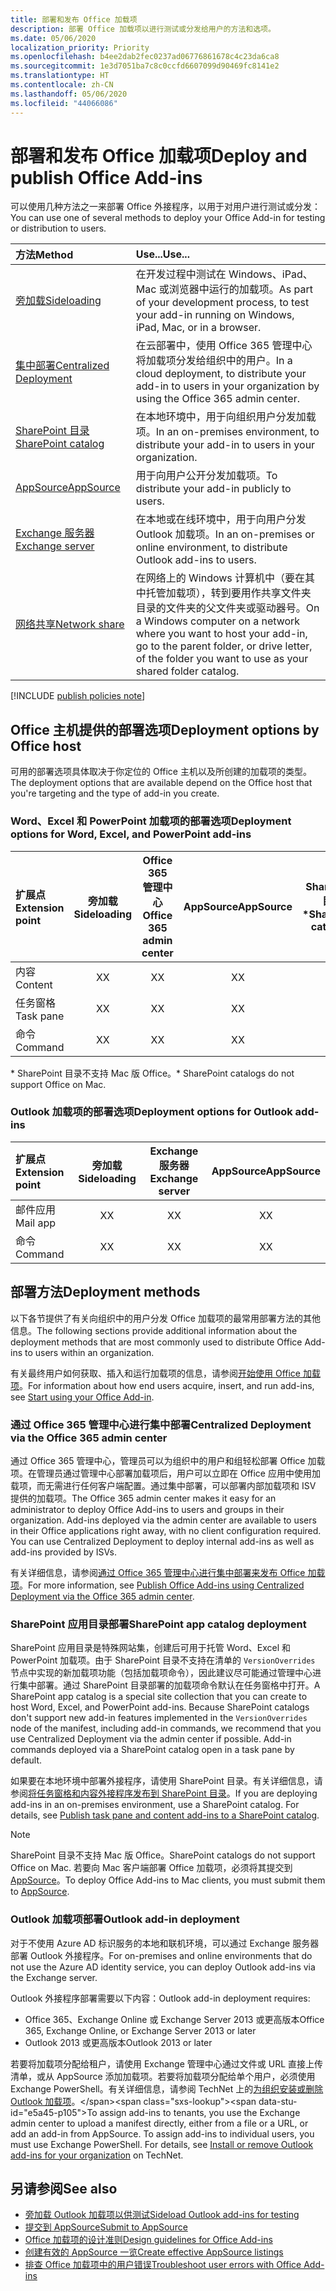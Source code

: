 ```yaml
---
title: 部署和发布 Office 加载项
description: 部署 Office 加载项以进行测试或分发给用户的方法和选项。
ms.date: 05/06/2020
localization_priority: Priority
ms.openlocfilehash: b4ee2dab2fec0237ad06776861678c4c23da6ca8
ms.sourcegitcommit: 1e3d7051ba7c8c0ccfd6607099d90469fc8141e2
ms.translationtype: HT
ms.contentlocale: zh-CN
ms.lasthandoff: 05/06/2020
ms.locfileid: "44066086"
---
```

# <a name="deploy-and-publish-office-add-ins"></a><span data-ttu-id="e5a45-103">部署和发布 Office 加载项</span><span class="sxs-lookup"><span data-stu-id="e5a45-103">Deploy and publish Office Add-ins</span></span>

<span data-ttu-id="e5a45-104">可以使用几种方法之一来部署 Office 外接程序，以用于对用户进行测试或分发：</span><span class="sxs-lookup"><span data-stu-id="e5a45-104">You can use one of several methods to deploy your Office Add-in for testing or distribution to users.</span></span>

|<span data-ttu-id="e5a45-105">**方法**</span><span class="sxs-lookup"><span data-stu-id="e5a45-105">**Method**</span></span>|<span data-ttu-id="e5a45-106">**Use...**</span><span class="sxs-lookup"><span data-stu-id="e5a45-106">**Use...**</span></span>|
|:---------|:------------|
|[<span data-ttu-id="e5a45-107">旁加载</span><span class="sxs-lookup"><span data-stu-id="e5a45-107">Sideloading</span></span>](../testing/test-debug-office-add-ins.md#sideload-an-office-add-in-for-testing)|<span data-ttu-id="e5a45-108">在开发过程中测试在 Windows、iPad、Mac 或浏览器中运行的加载项。</span><span class="sxs-lookup"><span data-stu-id="e5a45-108">As part of your development process, to test your add-in running on Windows, iPad, Mac, or in a browser.</span></span>|
|[<span data-ttu-id="e5a45-109">集中部署</span><span class="sxs-lookup"><span data-stu-id="e5a45-109">Centralized Deployment</span></span>](centralized-deployment.md)|<span data-ttu-id="e5a45-110">在云部署中，使用 Office 365 管理中心将加载项分发给组织中的用户。</span><span class="sxs-lookup"><span data-stu-id="e5a45-110">In a cloud deployment, to distribute your add-in to users in your organization by using the Office 365 admin center.</span></span>|
|[<span data-ttu-id="e5a45-111">SharePoint 目录</span><span class="sxs-lookup"><span data-stu-id="e5a45-111">SharePoint catalog</span></span>](publish-task-pane-and-content-add-ins-to-an-add-in-catalog.md)|<span data-ttu-id="e5a45-112">在本地环境中，用于向组织用户分发加载项。</span><span class="sxs-lookup"><span data-stu-id="e5a45-112">In an on-premises environment, to distribute your add-in to users in your organization.</span></span>|
|[<span data-ttu-id="e5a45-113">AppSource</span><span class="sxs-lookup"><span data-stu-id="e5a45-113">AppSource</span></span>](/office/dev/store/submit-to-appsource-via-partner-center)|<span data-ttu-id="e5a45-114">用于向用户公开分发加载项。</span><span class="sxs-lookup"><span data-stu-id="e5a45-114">To distribute your add-in publicly to users.</span></span>|
|[<span data-ttu-id="e5a45-115">Exchange 服务器</span><span class="sxs-lookup"><span data-stu-id="e5a45-115">Exchange server</span></span>](#outlook-add-in-deployment)|<span data-ttu-id="e5a45-116">在本地或在线环境中，用于向用户分发 Outlook 加载项。</span><span class="sxs-lookup"><span data-stu-id="e5a45-116">In an on-premises or online environment, to distribute Outlook add-ins to users.</span></span>|
|[<span data-ttu-id="e5a45-117">网络共享</span><span class="sxs-lookup"><span data-stu-id="e5a45-117">Network share</span></span>](../testing/create-a-network-shared-folder-catalog-for-task-pane-and-content-add-ins.md)|<span data-ttu-id="e5a45-118">在网络上的 Windows 计算机中（要在其中托管加载项），转到要用作共享文件夹目录的文件夹的父文件夹或驱动器号。</span><span class="sxs-lookup"><span data-stu-id="e5a45-118">On a Windows computer on a network where you want to host your add-in, go to the parent folder, or drive letter, of the folder you want to use as your shared folder catalog.</span></span>|

[!INCLUDE [publish policies note](../includes/note-publish-policies.md)]

## <a name="deployment-options-by-office-host"></a><span data-ttu-id="e5a45-119">Office 主机提供的部署选项</span><span class="sxs-lookup"><span data-stu-id="e5a45-119">Deployment options by Office host</span></span>

<span data-ttu-id="e5a45-120">可用的部署选项具体取决于你定位的 Office 主机以及所创建的加载项的类型。</span><span class="sxs-lookup"><span data-stu-id="e5a45-120">The deployment options that are available depend on the Office host that you're targeting and the type of add-in you create.</span></span>

### <a name="deployment-options-for-word-excel-and-powerpoint-add-ins"></a><span data-ttu-id="e5a45-121">Word、Excel 和 PowerPoint 加载项的部署选项</span><span class="sxs-lookup"><span data-stu-id="e5a45-121">Deployment options for Word, Excel, and PowerPoint add-ins</span></span>

| <span data-ttu-id="e5a45-122">扩展点</span><span class="sxs-lookup"><span data-stu-id="e5a45-122">Extension point</span></span> | <span data-ttu-id="e5a45-123">旁加载</span><span class="sxs-lookup"><span data-stu-id="e5a45-123">Sideloading</span></span> | <span data-ttu-id="e5a45-124">Office 365 管理中心</span><span class="sxs-lookup"><span data-stu-id="e5a45-124">Office 365 admin center</span></span> |<span data-ttu-id="e5a45-125">AppSource</span><span class="sxs-lookup"><span data-stu-id="e5a45-125">AppSource</span></span>   | <span data-ttu-id="e5a45-126">SharePoint 目录\*</span><span class="sxs-lookup"><span data-stu-id="e5a45-126">SharePoint catalog\*</span></span> |
|:----------------|:-----------:|:-----------------------:|:----------:|:--------------------:|
| <span data-ttu-id="e5a45-127">内容</span><span class="sxs-lookup"><span data-stu-id="e5a45-127">Content</span></span>         | <span data-ttu-id="e5a45-128">X</span><span class="sxs-lookup"><span data-stu-id="e5a45-128">X</span></span>           | <span data-ttu-id="e5a45-129">X</span><span class="sxs-lookup"><span data-stu-id="e5a45-129">X</span></span>                       | <span data-ttu-id="e5a45-130">X</span><span class="sxs-lookup"><span data-stu-id="e5a45-130">X</span></span>          | <span data-ttu-id="e5a45-131">X</span><span class="sxs-lookup"><span data-stu-id="e5a45-131">X</span></span>                    |
| <span data-ttu-id="e5a45-132">任务窗格</span><span class="sxs-lookup"><span data-stu-id="e5a45-132">Task pane</span></span>       | <span data-ttu-id="e5a45-133">X</span><span class="sxs-lookup"><span data-stu-id="e5a45-133">X</span></span>           | <span data-ttu-id="e5a45-134">X</span><span class="sxs-lookup"><span data-stu-id="e5a45-134">X</span></span>                       | <span data-ttu-id="e5a45-135">X</span><span class="sxs-lookup"><span data-stu-id="e5a45-135">X</span></span>          | <span data-ttu-id="e5a45-136">X</span><span class="sxs-lookup"><span data-stu-id="e5a45-136">X</span></span>                    |
| <span data-ttu-id="e5a45-137">命令</span><span class="sxs-lookup"><span data-stu-id="e5a45-137">Command</span></span>         | <span data-ttu-id="e5a45-138">X</span><span class="sxs-lookup"><span data-stu-id="e5a45-138">X</span></span>           | <span data-ttu-id="e5a45-139">X</span><span class="sxs-lookup"><span data-stu-id="e5a45-139">X</span></span>                       | <span data-ttu-id="e5a45-140">X</span><span class="sxs-lookup"><span data-stu-id="e5a45-140">X</span></span>          |                      |

<span data-ttu-id="e5a45-141">&#42; SharePoint 目录不支持 Mac 版 Office。</span><span class="sxs-lookup"><span data-stu-id="e5a45-141">&#42; SharePoint catalogs do not support Office on Mac.</span></span>

### <a name="deployment-options-for-outlook-add-ins"></a><span data-ttu-id="e5a45-142">Outlook 加载项的部署选项</span><span class="sxs-lookup"><span data-stu-id="e5a45-142">Deployment options for Outlook add-ins</span></span>

| <span data-ttu-id="e5a45-143">扩展点</span><span class="sxs-lookup"><span data-stu-id="e5a45-143">Extension point</span></span> | <span data-ttu-id="e5a45-144">旁加载</span><span class="sxs-lookup"><span data-stu-id="e5a45-144">Sideloading</span></span> | <span data-ttu-id="e5a45-145">Exchange 服务器</span><span class="sxs-lookup"><span data-stu-id="e5a45-145">Exchange server</span></span> | <span data-ttu-id="e5a45-146">AppSource</span><span class="sxs-lookup"><span data-stu-id="e5a45-146">AppSource</span></span>    |
|:----------------|:-----------:|:---------------:|:------------:|
| <span data-ttu-id="e5a45-147">邮件应用</span><span class="sxs-lookup"><span data-stu-id="e5a45-147">Mail app</span></span>        | <span data-ttu-id="e5a45-148">X</span><span class="sxs-lookup"><span data-stu-id="e5a45-148">X</span></span>           | <span data-ttu-id="e5a45-149">X</span><span class="sxs-lookup"><span data-stu-id="e5a45-149">X</span></span>               | <span data-ttu-id="e5a45-150">X</span><span class="sxs-lookup"><span data-stu-id="e5a45-150">X</span></span>            |
| <span data-ttu-id="e5a45-151">命令</span><span class="sxs-lookup"><span data-stu-id="e5a45-151">Command</span></span>         | <span data-ttu-id="e5a45-152">X</span><span class="sxs-lookup"><span data-stu-id="e5a45-152">X</span></span>           | <span data-ttu-id="e5a45-153">X</span><span class="sxs-lookup"><span data-stu-id="e5a45-153">X</span></span>               | <span data-ttu-id="e5a45-154">X</span><span class="sxs-lookup"><span data-stu-id="e5a45-154">X</span></span>            |

## <a name="deployment-methods"></a><span data-ttu-id="e5a45-155">部署方法</span><span class="sxs-lookup"><span data-stu-id="e5a45-155">Deployment methods</span></span>

<span data-ttu-id="e5a45-156">以下各节提供了有关向组织中的用户分发 Office 加载项的最常用部署方法的其他信息。</span><span class="sxs-lookup"><span data-stu-id="e5a45-156">The following sections provide additional information about the deployment methods that are most commonly used to distribute Office Add-ins to users within an organization.</span></span>

<span data-ttu-id="e5a45-157">有关最终用户如何获取、插入和运行加载项的信息，请参阅[开始使用 Office 加载项](https://support.office.com/en-ie/article/Start-using-your-Office-Add-in-82e665c4-6700-4b56-a3f3-ef5441996862?ui=en-US&rs=en-IE&ad=IE)。</span><span class="sxs-lookup"><span data-stu-id="e5a45-157">For information about how end users acquire, insert, and run add-ins, see [Start using your Office Add-in](https://support.office.com/en-ie/article/Start-using-your-Office-Add-in-82e665c4-6700-4b56-a3f3-ef5441996862?ui=en-US&rs=en-IE&ad=IE).</span></span>

### <a name="centralized-deployment-via-the-office-365-admin-center"></a><span data-ttu-id="e5a45-158">通过 Office 365 管理中心进行集中部署</span><span class="sxs-lookup"><span data-stu-id="e5a45-158">Centralized Deployment via the Office 365 admin center</span></span> 

<span data-ttu-id="e5a45-p101">通过 Office 365 管理中心，管理员可以为组织中的用户和组轻松部署 Office 加载项。在管理员通过管理中心部署加载项后，用户可以立即在 Office 应用中使用加载项，而无需进行任何客户端配置。通过集中部署，可以部署内部加载项和 ISV 提供的加载项。</span><span class="sxs-lookup"><span data-stu-id="e5a45-p101">The Office 365 admin center makes it easy for an administrator to deploy Office Add-ins to users and groups in their organization. Add-ins deployed via the admin center are available to users in their Office applications right away, with no client configuration required. You can use Centralized Deployment to deploy internal add-ins as well as add-ins provided by ISVs.</span></span>

<span data-ttu-id="e5a45-162">有关详细信息，请参阅[通过 Office 365 管理中心进行集中部署来发布 Office 加载项](centralized-deployment.md)。</span><span class="sxs-lookup"><span data-stu-id="e5a45-162">For more information, see [Publish Office Add-ins using Centralized Deployment via the Office 365 admin center](centralized-deployment.md).</span></span>

### <a name="sharepoint-app-catalog-deployment"></a><span data-ttu-id="e5a45-163">SharePoint 应用目录部署</span><span class="sxs-lookup"><span data-stu-id="e5a45-163">SharePoint app catalog deployment</span></span>

<span data-ttu-id="e5a45-p102">SharePoint 应用目录是特殊网站集，创建后可用于托管 Word、Excel 和 PowerPoint 加载项。由于 SharePoint 目录不支持在清单的 `VersionOverrides` 节点中实现的新加载项功能（包括加载项命令），因此建议尽可能通过管理中心进行集中部署。通过 SharePoint 目录部署的加载项命令默认在任务窗格中打开。</span><span class="sxs-lookup"><span data-stu-id="e5a45-p102">A SharePoint app catalog is a special site collection that you can create to host Word, Excel, and PowerPoint add-ins. Because SharePoint catalogs don't support new add-in features implemented in the `VersionOverrides` node of the manifest, including add-in commands, we recommend that you use Centralized Deployment via the admin center if possible. Add-in commands deployed via a SharePoint catalog open in a task pane by default.</span></span>

<span data-ttu-id="e5a45-p103">如果要在本地环境中部署外接程序，请使用 SharePoint 目录。有关详细信息，请参阅[将任务窗格和内容外接程序发布到 SharePoint 目录](publish-task-pane-and-content-add-ins-to-an-add-in-catalog.md)。</span><span class="sxs-lookup"><span data-stu-id="e5a45-p103">If you are deploying add-ins in an on-premises environment, use a SharePoint catalog. For details, see [Publish task pane and content add-ins to a SharePoint catalog](publish-task-pane-and-content-add-ins-to-an-add-in-catalog.md).</span></span>

> [!NOTE]
> <span data-ttu-id="e5a45-168">SharePoint 目录不支持 Mac 版 Office。</span><span class="sxs-lookup"><span data-stu-id="e5a45-168">SharePoint catalogs do not support Office on Mac.</span></span> <span data-ttu-id="e5a45-169">若要向 Mac 客户端部署 Office 加载项，必须将其提交到 [AppSource](/office/dev/store/submit-to-the-office-store)。</span><span class="sxs-lookup"><span data-stu-id="e5a45-169">To deploy Office Add-ins to Mac clients, you must submit them to [AppSource](/office/dev/store/submit-to-the-office-store).</span></span>

### <a name="outlook-add-in-deployment"></a><span data-ttu-id="e5a45-170">Outlook 加载项部署</span><span class="sxs-lookup"><span data-stu-id="e5a45-170">Outlook add-in deployment</span></span>

<span data-ttu-id="e5a45-171">对于不使用 Azure AD 标识服务的本地和联机环境，可以通过 Exchange 服务器部署 Outlook 外接程序。</span><span class="sxs-lookup"><span data-stu-id="e5a45-171">For on-premises and online environments that do not use the Azure AD identity service, you can deploy Outlook add-ins via the Exchange server.</span></span>

<span data-ttu-id="e5a45-172">Outlook 外接程序部署需要以下内容：</span><span class="sxs-lookup"><span data-stu-id="e5a45-172">Outlook add-in deployment requires:</span></span>

- <span data-ttu-id="e5a45-173">Office 365、Exchange Online 或 Exchange Server 2013 或更高版本</span><span class="sxs-lookup"><span data-stu-id="e5a45-173">Office 365, Exchange Online, or Exchange Server 2013 or later</span></span>
- <span data-ttu-id="e5a45-174">Outlook 2013 或更高版本</span><span class="sxs-lookup"><span data-stu-id="e5a45-174">Outlook 2013 or later</span></span>

<span data-ttu-id="e5a45-p105">若要将加载项分配给租户，请使用 Exchange 管理中心通过文件或 URL 直接上传清单，或从 AppSource 添加加载项。若要将加载项分配给单个用户，必须使用 Exchange PowerShell。有关详细信息，请参阅 TechNet 上的[为组织安装或删除 Outlook 加载项](https://technet.microsoft.com/library/jj943752(v=exchg.150).aspx)。</span><span class="sxs-lookup"><span data-stu-id="e5a45-p105">To assign add-ins to tenants, you use the Exchange admin center to upload a manifest directly, either from a file or a URL, or add an add-in from AppSource. To assign add-ins to individual users, you must use Exchange PowerShell. For details, see [Install or remove Outlook add-ins for your organization](https://technet.microsoft.com/library/jj943752(v=exchg.150).aspx) on TechNet.</span></span>

## <a name="see-also"></a><span data-ttu-id="e5a45-178">另请参阅</span><span class="sxs-lookup"><span data-stu-id="e5a45-178">See also</span></span>

- [<span data-ttu-id="e5a45-179">旁加载 Outlook 加载项以供测试</span><span class="sxs-lookup"><span data-stu-id="e5a45-179">Sideload Outlook add-ins for testing</span></span>](../testing/create-a-network-shared-folder-catalog-for-task-pane-and-content-add-ins.md)
- <span data-ttu-id="e5a45-180">[提交到 AppSource][AppSource]</span><span class="sxs-lookup"><span data-stu-id="e5a45-180">[Submit to AppSource][AppSource]</span></span>
- [<span data-ttu-id="e5a45-181">Office 加载项的设计准则</span><span class="sxs-lookup"><span data-stu-id="e5a45-181">Design guidelines for Office Add-ins</span></span>](../design/add-in-design.md)
- [<span data-ttu-id="e5a45-182">创建有效的 AppSource 一览</span><span class="sxs-lookup"><span data-stu-id="e5a45-182">Create effective AppSource listings</span></span>](/office/dev/store/create-effective-office-store-listings)
- [<span data-ttu-id="e5a45-183">排查 Office 加载项中的用户错误</span><span class="sxs-lookup"><span data-stu-id="e5a45-183">Troubleshoot user errors with Office Add-ins</span></span>](../testing/testing-and-troubleshooting.md)

[AppSource]: /office/dev/store/submit-to-appsource-via-partner-center
[Office Add-in host and platform availability]: ../overview/office-add-in-availability

